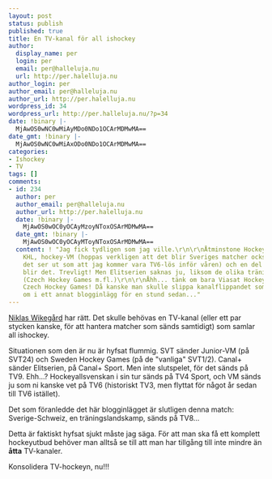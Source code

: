 ```yaml
---
layout: post
status: publish
published: true
title: En TV-kanal för all ishockey
author:
  display_name: per
  login: per
  email: per@halleluja.nu
  url: http://per.halelluja.nu
author_login: per
author_email: per@halleluja.nu
author_url: http://per.halelluja.nu
wordpress_id: 34
wordpress_url: http://per.halleluja.nu/?p=34
date: !binary |-
  MjAwOS0wNC0wMiAyMDo0NDo1OCArMDMwMA==
date_gmt: !binary |-
  MjAwOS0wNC0wMiAxODo0NDo1OCArMDMwMA==
categories:
- Ishockey
- TV
tags: []
comments:
- id: 234
  author: per
  author_email: per@halleluja.nu
  author_url: http://per.halelluja.nu
  date: !binary |-
    MjAwOS0wOC0yOCAyMzoyNToxOSArMDMwMA==
  date_gmt: !binary |-
    MjAwOS0wOC0yOCAyMToyNToxOSArMDMwMA==
  content: ! "Jag fick tydligen som jag ville.\r\n\r\nÅtminstone Hockeyallsvenskan,
    KHL, hockey-VM (hoppas verkligen att det blir Sveriges matcher också, eftersom
    det ser ut som att jag kommer vara TV6-lös inför våren) och en del NHL-matcher
    blir det. Trevligt! Men Elitserien saknas ju, liksom de olika träningsturneringarna
    (Czech Hockey Games m.fl.)\r\n\r\nÅhh... tänk om bara Viasat Hockey skulle sända
    Czech Hockey Games! Då kanske man skulle slippa kanalflippandet som jag skrev
    om i ett annat blogginlägg för en stund sedan..."
---
```

<p><a href="http://nyheter24.se/sport/blogg/niklas-wikegard/">Niklas Wikegård</a> har rätt. Det skulle behövas en TV-kanal (eller ett par stycken kanske, för att hantera matcher som sänds samtidigt) som samlar all ishockey.</p>

<p>Situationen som den är nu är hyfsat flummig. SVT sänder Junior-VM (på SVT24) och Sweden Hockey Games (på de "vanliga" SVT1/2). Canal+ sänder Elitserien, på Canal+ Sport. Men inte slutspelet, för det sänds på TV9. Ehh...? Hockeyallsvenskan i sin tur sänds på TV4 Sport, och VM sänds ju som ni kanske vet på TV6 (historiskt TV3, men flyttat för något år sedan till TV6 istället).</p>
<p>Det som föranledde det här blogginlägget är slutligen denna match: Sverige-Schweiz, en träningslandskamp, sänds på TV8...</p>
<p>Detta är faktiskt hyfsat sjukt måste jag säga. För att man ska få ett komplett hockeyutbud behöver man alltså se till att man har tillgång till inte mindre än <strong>åtta</strong> TV-kanaler.</p>
<p>Konsolidera TV-hockeyn, nu!!!</p>
